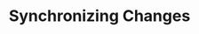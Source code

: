 ---
layout: module
leadingpath: ../
title: Synchronizing Changes
pre-requisites: CONT-GHM-04_Two-stage-commit
learning-objective: Push changes from local computer to the remote using GitHub Desktop.
screens:
  - video-slide:
      title: Pushing Changes
      video: https://www.youtube.com/watch?v=r5C6yXNaSGo
      video-script:
        - do: "Show push diagram from training kit"
          say: "Now that you have made some changes and committed them locally, it is time to push them up to the remote. The GitHub Desktop App allows you to quickly combine the steps of pushing your changes to the remote and creating a pull request. Let's see how it is done."
        - do: "Click `Pull Request`"
          say: "After you have committed your changes, click the Pull Request button."
        - do: "Type the Pull Request title and description"
          say: "Complete the fields of the pull request just like you would directly in the web based GitHub platform."
        - do: "Click `Create Pull Request`"
          say: "And then click create pull request. The GitHub App will do all of the work of pushing your changes and creating a pull request. When it is finished, you will receive a confirmation message."
      production-notes:
  - lab:
      title: Syncing Files with GitHub
      id: CONT-GHM-05-lab-01
      presenter-script:
        - Let's push the file to the remote and create a pull request.
      steps:
        - description: "Use the GitHub Desktop App to sync your changes with the remote."
          id: CONT-GHM-05-app-sync
        - description:  "Go to the GitHub repo and create a new pull request."
          id: CONT-GHM-05-pull-request
          verifications:
            - verification-type: pull-request
              id: CONT-GHM-05-pull-request-verification
              success-message: "Great job - you created a pull request"
              failure-messages: "It looks like you haven't created a pull request. Want to try again?"
additional-labs:
additional-questions:
resources:

---